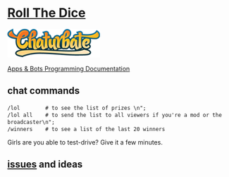 # [Roll The Dice](https://github.com/noud/chaturbate/blob/master/jeffreyvels1994/Roll_The_Dice.js)

[![Chaturbate](./../logo.png?raw=true "Chaturbate")
](https://chaturbate.com/)

[Apps & Bots Programming Documentation](https://chaturbate.com/apps/docs)

## chat commands

```
/lol        # to see the list of prizes \n";
/lol all    # to send the list to all viewers if you're a mod or the broadcaster\n";
/winners    # to see a list of the last 20 winners 
```

Girls are you able to test-drive? Give it a few minutes.

## [issues](https://github.com/noud/chaturbate/issues) and ideas